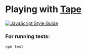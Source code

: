 # Playing with [Tape](https://github.com/substack/tape)

[![JavaScript Style Guide](https://img.shields.io/badge/code_style-standard-brightgreen.svg)](https://standardjs.com)

### For running tests:

    npm test
